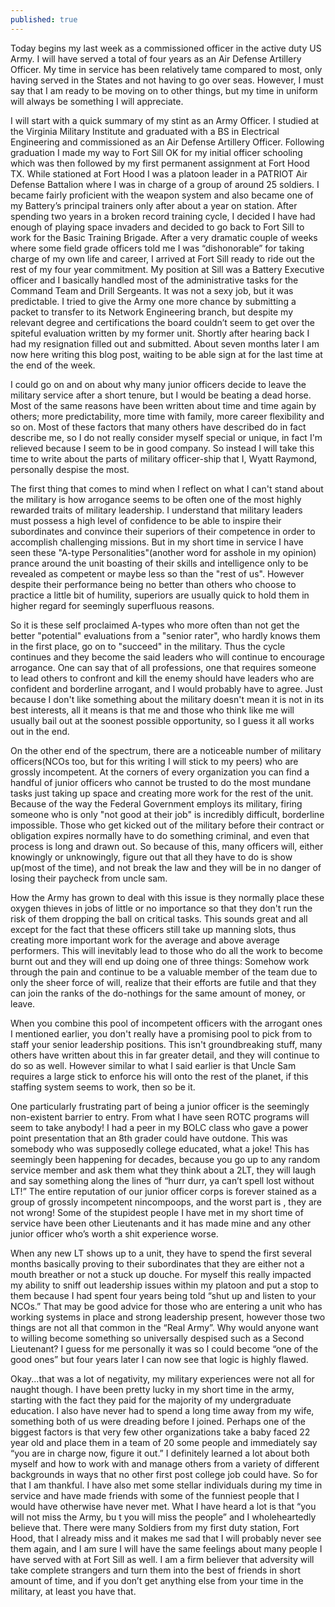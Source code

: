 ```yaml
---
published: true
---
```

Today begins my last week as a commissioned officer in the active duty US Army. I will have served a total of four years as an Air Defense Artillery Officer. My time in service has been relatively tame compared to most, only having served in the States and not having to go over seas. However, I must say that I am ready to be moving on to other things, but my time in uniform will always be something I will appreciate.

I will start with a quick summary of my stint as an Army Officer. I studied at the Virginia Military Institute and graduated with a BS in Electrical Engineering and commissioned as an Air Defense Artillery Officer. Following graduation I made my way to Fort Sill OK for my initial officer schooling which was then followed by my first permanent assignment at Fort Hood TX. While stationed at Fort Hood I was a platoon leader in a PATRIOT Air Defense Battalion where I was in charge of a group of around 25 soldiers. I became fairly proficient with the weapon system and also became one of my Battery’s principal trainers only after about a year on station. After spending two years in a broken record training cycle, I decided I have had enough of playing space invaders and decided to go back to Fort Sill to work for the Basic Training Brigade. After a very dramatic couple of weeks where some field grade officers told me I was “dishonorable” for taking charge of my own life and career, I arrived at Fort Sill ready to ride out the rest of my four year commitment. My position at Sill was a Battery Executive officer and I basically handled most of the administrative tasks for the Command Team and Drill Sergeants. It was not a sexy job, but it was predictable. I tried to give the Army one more chance by submitting a packet to transfer to its Network Engineering branch, but despite my relevant degree and certifications the board couldn’t seem to get over the spiteful evaluation written by my former unit. Shortly after hearing back I had my resignation filled out and submitted. About seven months later I am now here writing this blog post, waiting to be able sign at for the last time at the end of the week.

I could go on and on about why many junior officers decide to leave the military service after a short tenure, but I would be beating a dead horse. Most of the same reasons have been written about time and time again by others; more predictability, more time with family, more career flexibility and so on. Most of these factors that many others have described do in fact describe me, so I do not really consider myself special or unique, in fact I'm relieved because I seem to be in good company. So instead I will take this time to write about the parts of military officer-ship that I, Wyatt Raymond, personally despise the most. 

The first thing that comes to mind when I reflect on what I can't stand about the military is how arrogance seems to be often one of the most highly rewarded traits of military leadership. I understand that military leaders must possess a high level of confidence to be able to inspire their subordinates and convince their superiors of their competence in order to accomplish challenging missions. But in my short time in service I have seen these "A-type Personalities"(another word for asshole in my opinion) prance around the unit boasting of their skills and intelligence only to be revealed as competent or maybe less so than the "rest of us". However despite their performance being no better than others who choose to practice a little bit of humility, superiors are usually quick to hold them in higher regard for seemingly superfluous reasons. 

So it is these self proclaimed A-types who more often than not get the better "potential" evaluations from a "senior rater", who hardly knows them in the first place, go on to "succeed" in the military. Thus the cycle continues and they become the said leaders who will continue to encourage arrogance. One can say that of all professions, one that requires someone to lead others to confront and kill the enemy should have leaders who are confident and borderline arrogant, and I would probably have to agree. Just because I don't like something about the military doesn't mean it is not in its best interests, all it means is that me and those who think like me will usually bail out at the soonest possible opportunity, so I guess it all works out in the end.

On the other end of the spectrum, there are a noticeable number of military officers(NCOs too, but for this writing I will stick to my peers) who are grossly incompetent. At the corners of every organization you can find a handful of junior officers who cannot be trusted to do the most mundane tasks just taking up space and creating more work for the rest of the unit. Because of the way the Federal Government employs its military, firing someone who is only "not good at their job" is incredibly difficult, borderline impossible. Those who get kicked out of the military before their contract or obligation expires normally have to do something criminal, and even that process is long and drawn out. So because of this, many officers will, either knowingly or unknowingly, figure out that all they have to do is show up(most of the time), and not break the law and they will be in no danger of losing their paycheck from uncle sam. 

How the Army has grown to deal with this issue is they normally place these oxygen thieves in jobs of little or no importance so that they don't run the risk of them dropping the ball on critical tasks. This sounds great and all except for the fact that these officers still take up manning slots, thus creating more important work for the average and above average performers. This will inevitably lead to those who do all the work to become burnt out and they will end up doing one of three things: Somehow work through the pain and continue to be a valuable member of the team due to only the sheer force of will, realize that their efforts are futile and that they can join the ranks of the do-nothings for the same amount of money, or leave. 

When you combine this pool of incompetent officers with the arrogant ones I mentioned earlier, you don't really have a promising pool to pick from to staff your senior leadership positions. This isn't groundbreaking stuff, many others have written about this in far greater detail, and they will continue to do so as well. However similar to what I said earlier is that Uncle Sam requires a large stick to enforce his will onto the rest of the planet, if this staffing system seems to work, then so be it.

One particularly frustrating part of being a junior officer is the seemingly non-existent barrier to entry. From what I have seen ROTC programs will seem to take anybody! I had a peer in my BOLC class who gave a power point presentation that an 8th grader could have outdone. This was somebody who was supposedly college educated, what a joke! This has seemingly been happening for decades, because you go up to any random service member and ask them what they think about a 2LT, they will laugh and say something along the lines of “hurr durr, ya can’t spell lost without LT!” The entire reputation of our junior officer corps is forever stained as a group of grossly incompetent nincompoops, and the worst part is , they are not wrong! Some of the stupidest people I have met in my short time of service have been other Lieutenants and it has made mine and any other junior officer who’s worth a shit experience worse. 

When any new LT shows up to a unit, they have to spend the first several months basically proving to their subordinates that they are either not a mouth breather or not a stuck up douche. For myself this really impacted my ability to sniff out leadership issues within my platoon and put a stop to them because I had spent four years being told “shut up and listen to your NCOs.” That may be good advice for those who are entering a unit who has working systems in place and strong leadership present, however those two things are not all that common in the “Real Army”. Why would anyone want to willing become something so universally despised such as a Second Lieutenant? I guess for me personally it was so I could become “one of the good ones” but four years later I can now see that logic is highly flawed.

Okay...that was a lot of negativity, my military experiences were not all for naught though. I have been pretty lucky in my short time in the army, starting with the fact they paid for the majority of my undergraduate education. I also have never had to spend a long time away from my wife, something both of us were dreading before I joined. Perhaps one of the biggest factors is that very few other organizations take a baby faced 22 year old and place them in a team of 20 some people and immediately say “you are in charge now, figure it out.” I definitely learned a lot about both myself and how to work with and manage others from a variety of different backgrounds in ways that no other first post college job could have. So for that I am thankful. I have also met some stellar individuals during my time in service and have made friends with some of the funniest people that I would have otherwise have never met. What I have heard a lot is that “you will not miss the Army, bu t you will miss the people” and I wholeheartedly believe that. There were many Soldiers from my first duty station, Fort Hood, that I already miss and it makes me sad that I will probably never see them again, and I am sure I will have the same feelings about many people I have served with at Fort Sill as well. I am a firm believer that adversity will take complete strangers and turn them into the best of friends in short amount of time, and if you don’t get anything else from your time in the military, at least you have that.
